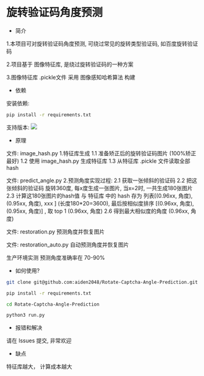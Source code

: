 # 旋转验证码角度预测

* 简介

1.本项目可对旋转验证码角度预测, 可绕过常见的旋转类型验证码, 如百度旋转验证码

2.项目基于 图像特征库, 是绕过旋转验证码的一种方案

3.图像特征库 .pickle文件 采用 图像感知哈希算法 构建

* 依赖

安装依赖: 
```bash
pip install -r requirements.txt
```

支持版本: ![](https://img.shields.io/badge/Python-3.6+-blue.svg)

* 原理

文件: image_hash.py
1.特征库生成
1.1 准备矫正后的旋转验证码图片 (100%矫正最好)
1.2 使用 image_hash.py 生成特征库
1.3 从特征库 .pickle 文件读取全部 hash

文件: predict_angle.py
2.预测角度实现过程:
2.1 获取一张倾斜的验证码
2.2 把这张倾斜的验证码 旋转360度, 每x度生成一张图片, 当x=2时, 一共生成180张图片
2.3 计算这180张图片的hash值 与 特征库 中的 hash 存为 列表[(0.96xx, 角度), (0.95xx, 角度), xxx ]  (长度180*20=3600),
    最后按相似度排序 [(0.96xx, 角度), (0.95xx, 角度)]  , 取 top 1 (0.96xx, 角度)
2.6 得到最大相似度的角度 (0.96xx, 角度)

文件: restoration.py
预测角度并恢复图片

文件: restoration_auto.py
自动预测角度并恢复图片

生产环境实测 预测角度准确率在 70-90%



* 如何使用?
```bash
git clone git@github.com:aiden2048/Rotate-Captcha-Angle-Prediction.git

pip install -r requirements.txt

cd Rotate-Captcha-Angle-Prediction

python3 run.py
```

* 报错和解决

请在 Issues 提交, 非常欢迎

* 缺点

特征库越大， 计算成本越大
